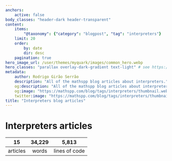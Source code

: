 ```yaml
---
anchors:
    active: false
body_classes: "header-dark header-transparent"
content:
    items:
        "@taxonomy": {"category": "blogpost", "tag": "interpreters"}
    limit: 20
    order:
        by: date
        dir: desc
    pagination: true
hero_image_url: /user/themes/myquark/images/common_hero.webp
hero_classes: "parallax overlay-dark-gradient text-light" # see https://demo.getgrav.org/blog-skeleton/blog/hero-classes
metadata:
    author: Rodrigo Girão Serrão
    description: "All of the mathspp blog articles about interpreters."
    og:description: "All of the mathspp blog articles about interpreters."
    og:image: "https://mathspp.com/blog/tags/interpreters/thumbnail.webp"
    twitter:image: "https://mathspp.com/blog/tags/interpreters/thumbnail.webp"
title: "Interpreters blog articles"
---
```


# Interpreters articles


<table class="stats-table">
    <thead>
        <tr>
            <th style="text-align: center;">15</th>
            <th style="text-align: center;">34,229</th>
            <th style="text-align: center;">5,813</th>
        </tr>
    </thead>
    <tbody>
        <tr>
            <td style="text-align: center;">articles</td>
            <td style="text-align: center;">words</td>
            <td style="text-align: center;">lines of code</td>
        </tr>
    </tbody>
</table>